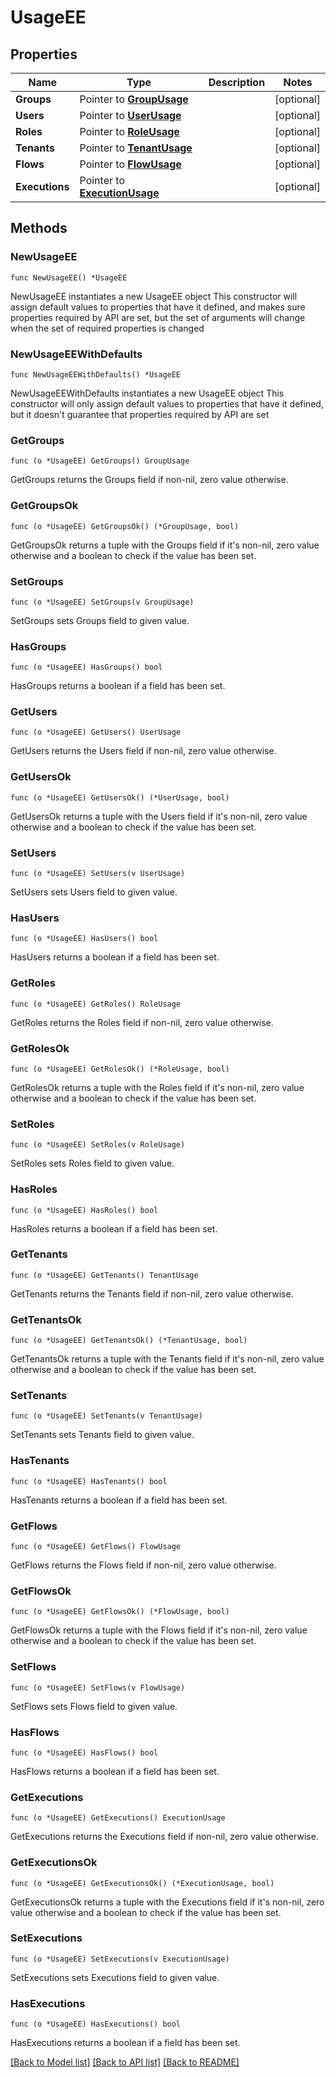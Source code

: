 # UsageEE

## Properties

Name | Type | Description | Notes
------------ | ------------- | ------------- | -------------
**Groups** | Pointer to [**GroupUsage**](GroupUsage.md) |  | [optional] 
**Users** | Pointer to [**UserUsage**](UserUsage.md) |  | [optional] 
**Roles** | Pointer to [**RoleUsage**](RoleUsage.md) |  | [optional] 
**Tenants** | Pointer to [**TenantUsage**](TenantUsage.md) |  | [optional] 
**Flows** | Pointer to [**FlowUsage**](FlowUsage.md) |  | [optional] 
**Executions** | Pointer to [**ExecutionUsage**](ExecutionUsage.md) |  | [optional] 

## Methods

### NewUsageEE

`func NewUsageEE() *UsageEE`

NewUsageEE instantiates a new UsageEE object
This constructor will assign default values to properties that have it defined,
and makes sure properties required by API are set, but the set of arguments
will change when the set of required properties is changed

### NewUsageEEWithDefaults

`func NewUsageEEWithDefaults() *UsageEE`

NewUsageEEWithDefaults instantiates a new UsageEE object
This constructor will only assign default values to properties that have it defined,
but it doesn't guarantee that properties required by API are set

### GetGroups

`func (o *UsageEE) GetGroups() GroupUsage`

GetGroups returns the Groups field if non-nil, zero value otherwise.

### GetGroupsOk

`func (o *UsageEE) GetGroupsOk() (*GroupUsage, bool)`

GetGroupsOk returns a tuple with the Groups field if it's non-nil, zero value otherwise
and a boolean to check if the value has been set.

### SetGroups

`func (o *UsageEE) SetGroups(v GroupUsage)`

SetGroups sets Groups field to given value.

### HasGroups

`func (o *UsageEE) HasGroups() bool`

HasGroups returns a boolean if a field has been set.

### GetUsers

`func (o *UsageEE) GetUsers() UserUsage`

GetUsers returns the Users field if non-nil, zero value otherwise.

### GetUsersOk

`func (o *UsageEE) GetUsersOk() (*UserUsage, bool)`

GetUsersOk returns a tuple with the Users field if it's non-nil, zero value otherwise
and a boolean to check if the value has been set.

### SetUsers

`func (o *UsageEE) SetUsers(v UserUsage)`

SetUsers sets Users field to given value.

### HasUsers

`func (o *UsageEE) HasUsers() bool`

HasUsers returns a boolean if a field has been set.

### GetRoles

`func (o *UsageEE) GetRoles() RoleUsage`

GetRoles returns the Roles field if non-nil, zero value otherwise.

### GetRolesOk

`func (o *UsageEE) GetRolesOk() (*RoleUsage, bool)`

GetRolesOk returns a tuple with the Roles field if it's non-nil, zero value otherwise
and a boolean to check if the value has been set.

### SetRoles

`func (o *UsageEE) SetRoles(v RoleUsage)`

SetRoles sets Roles field to given value.

### HasRoles

`func (o *UsageEE) HasRoles() bool`

HasRoles returns a boolean if a field has been set.

### GetTenants

`func (o *UsageEE) GetTenants() TenantUsage`

GetTenants returns the Tenants field if non-nil, zero value otherwise.

### GetTenantsOk

`func (o *UsageEE) GetTenantsOk() (*TenantUsage, bool)`

GetTenantsOk returns a tuple with the Tenants field if it's non-nil, zero value otherwise
and a boolean to check if the value has been set.

### SetTenants

`func (o *UsageEE) SetTenants(v TenantUsage)`

SetTenants sets Tenants field to given value.

### HasTenants

`func (o *UsageEE) HasTenants() bool`

HasTenants returns a boolean if a field has been set.

### GetFlows

`func (o *UsageEE) GetFlows() FlowUsage`

GetFlows returns the Flows field if non-nil, zero value otherwise.

### GetFlowsOk

`func (o *UsageEE) GetFlowsOk() (*FlowUsage, bool)`

GetFlowsOk returns a tuple with the Flows field if it's non-nil, zero value otherwise
and a boolean to check if the value has been set.

### SetFlows

`func (o *UsageEE) SetFlows(v FlowUsage)`

SetFlows sets Flows field to given value.

### HasFlows

`func (o *UsageEE) HasFlows() bool`

HasFlows returns a boolean if a field has been set.

### GetExecutions

`func (o *UsageEE) GetExecutions() ExecutionUsage`

GetExecutions returns the Executions field if non-nil, zero value otherwise.

### GetExecutionsOk

`func (o *UsageEE) GetExecutionsOk() (*ExecutionUsage, bool)`

GetExecutionsOk returns a tuple with the Executions field if it's non-nil, zero value otherwise
and a boolean to check if the value has been set.

### SetExecutions

`func (o *UsageEE) SetExecutions(v ExecutionUsage)`

SetExecutions sets Executions field to given value.

### HasExecutions

`func (o *UsageEE) HasExecutions() bool`

HasExecutions returns a boolean if a field has been set.


[[Back to Model list]](../README.md#documentation-for-models) [[Back to API list]](../README.md#documentation-for-api-endpoints) [[Back to README]](../README.md)


